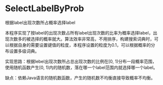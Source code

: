 # SelectLabelByProb
根据label出现次数所占概率选择label

本程序实现了按label的出现次数占所有label出现次数的比率为概率选择label，出现次数多的被选择的概率就大。算法效率非常高，不用排序，构建搜索词典时，可以根据自身的需要设置键值的粒度，本程序设置的粒度为0.1，可以根据概率的分布设置多级词典。


实现思路：根据lebel出现次数所占总出现次数的比例在[0, 1)分布一段概率范围，使用随机函数产生[0, 1)内的随机数，落在哪一个label范围内就选择哪一个label。

缺点：依赖Java语言的随机数函数，产生的随机数不均衡直接导致概率不均衡。
